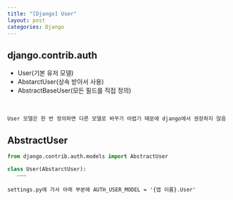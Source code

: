 ```yaml
---
title: "[Django] User" 
layout: post
categories: Django
---
```


## django.contrib.auth
- User(기본 유저 모델)
- AbstarctUser(상속 받아서 사용)
- AbstractBaseUser(모든 필드를 직접 정의) 
<br/>

`User 모델은 한 번 정의하면 다른 모델로 바꾸기 어렵기 때문에 django에서 권장하지 않음`


## AbstractUser
```python
from django.contrib.auth.models import AbstractUser

class User(AbstarctUser):
   ~~~
```
`settings.py에 가서 아래 부분에 AUTH_USER_MODEL = '{앱 이름}.User'`

